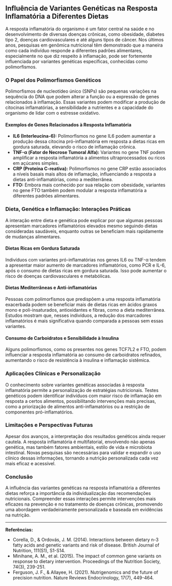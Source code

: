 
## Influência de Variantes Genéticas na Resposta Inflamatória a Diferentes Dietas

A resposta inflamatória do organismo é um fator central na saúde e no desenvolvimento de diversas doenças crônicas, como obesidade, diabetes tipo 2, doenças cardiovasculares e até alguns tipos de câncer. Nos últimos anos, pesquisas em genômica nutricional têm demonstrado que a maneira como cada indivíduo responde a diferentes padrões alimentares, especialmente no que diz respeito à inflamação, pode ser fortemente influenciada por variantes genéticas específicas, conhecidas como polimorfismos.

### O Papel dos Polimorfismos Genéticos

Polimorfismos de nucleotídeo único (SNPs) são pequenas variações na sequência do DNA que podem alterar a função ou a expressão de genes relacionados à inflamação. Essas variantes podem modificar a produção de citocinas inflamatórias, a sensibilidade a nutrientes e a capacidade do organismo de lidar com o estresse oxidativo.

#### Exemplos de Genes Relacionados à Resposta Inflamatória

- **IL6 (Interleucina-6):** Polimorfismos no gene IL6 podem aumentar a produção dessa citocina pró-inflamatória em resposta a dietas ricas em gordura saturada, elevando o risco de inflamação crônica.
- **TNF-α (Fator de Necrose Tumoral Alfa):** Variantes no gene TNF podem amplificar a resposta inflamatória a alimentos ultraprocessados ou ricos em açúcares simples.
- **CRP (Proteína C-reativa):** Polimorfismos no gene CRP estão associados a níveis basais mais altos de inflamação, influenciando a resposta a dietas anti-inflamatórias, como a mediterrânea.
- **FTO:** Embora mais conhecido por sua relação com obesidade, variantes no gene FTO também podem modular a resposta inflamatória a diferentes padrões alimentares.

### Dieta, Genética e Inflamação: Interações Práticas

A interação entre dieta e genética pode explicar por que algumas pessoas apresentam marcadores inflamatórios elevados mesmo seguindo dietas consideradas saudáveis, enquanto outras se beneficiam mais rapidamente de mudanças alimentares.

#### Dietas Ricas em Gordura Saturada

Indivíduos com variantes pró-inflamatórias nos genes IL6 ou TNF-α tendem a apresentar maior aumento de marcadores inflamatórios, como PCR e IL-6, após o consumo de dietas ricas em gordura saturada. Isso pode aumentar o risco de doenças cardiovasculares e metabólicas.

#### Dietas Mediterrâneas e Anti-inflamatórias

Pessoas com polimorfismos que predispõem a uma resposta inflamatória exacerbada podem se beneficiar mais de dietas ricas em ácidos graxos mono e poli-insaturados, antioxidantes e fibras, como a dieta mediterrânea. Estudos mostram que, nesses indivíduos, a redução dos marcadores inflamatórios é mais significativa quando comparada a pessoas sem essas variantes.

#### Consumo de Carboidratos e Sensibilidade à Insulina

Alguns polimorfismos, como os presentes nos genes TCF7L2 e FTO, podem influenciar a resposta inflamatória ao consumo de carboidratos refinados, aumentando o risco de resistência à insulina e inflamação sistêmica.

### Aplicações Clínicas e Personalização

O conhecimento sobre variantes genéticas associadas à resposta inflamatória permite a personalização de estratégias nutricionais. Testes genéticos podem identificar indivíduos com maior risco de inflamação em resposta a certos alimentos, possibilitando intervenções mais precisas, como a priorização de alimentos anti-inflamatórios ou a restrição de componentes pró-inflamatórios.

### Limitações e Perspectivas Futuras

Apesar dos avanços, a interpretação dos resultados genéticos ainda requer cautela. A resposta inflamatória é multifatorial, envolvendo não apenas genética, mas também fatores ambientais, estilo de vida e microbiota intestinal. Novas pesquisas são necessárias para validar e expandir o uso clínico dessas informações, tornando a nutrição personalizada cada vez mais eficaz e acessível.

### Conclusão

A influência das variantes genéticas na resposta inflamatória a diferentes dietas reforça a importância da individualização das recomendações nutricionais. Compreender essas interações permite intervenções mais eficazes na prevenção e no tratamento de doenças crônicas, promovendo uma abordagem verdadeiramente personalizada e baseada em evidências na nutrição.

---
**Referências:**
- Corella, D., & Ordovás, J. M. (2014). Interactions between dietary n-3 fatty acids and genetic variants and risk of disease. British Journal of Nutrition, 111(S1), S1-S14.
- Minihane, A. M., et al. (2015). The impact of common gene variants on response to dietary intervention. Proceedings of the Nutrition Society, 74(3), 239-251.
- Ferguson, J. F., & Allayee, H. (2021). Nutrigenomics and the future of precision nutrition. Nature Reviews Endocrinology, 17(7), 449-464.
```
